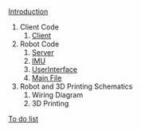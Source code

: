 [Introduction](README.md)
1.  Client Code
    1.  [Client](First%20Implementations/client.py)
2.  Robot Code
    1.  [Server](First%20Implementations/server.py)
    2.  [IMU](First%20Implementations/Test%20Files/serverIMU.py)
    3.  [UserInterface](First%20Implementations/Web%20stream/User%20Interface/index.html)
    4.  [Main File](First%20Implementations/mainServer.py)
3. Robot and 3D Printing Schematics
    1. Wiring Diagram
    2. 3D Printing 
    
[To do list](TODO_LIST)